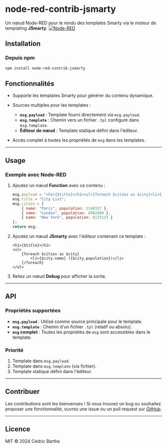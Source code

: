 
# node-red-contrib-jsmarty

Un nœud Node-RED pour le rendu des templates Smarty via le moteur de templating **JSmarty**.
[![Node-RED](https://img.shields.io/badge/Node--RED-Module-red)](https://flows.nodered.org)

## Installation

### Depuis npm
```bash
npm install node-red-contrib-jsmarty
```

## Fonctionnalités

- Supporte les templates Smarty pour générer du contenu dynamique.
- Sources multiples pour les templates :
  - **`msg.payload`** : Template fourni directement via `msg.payload`.
  - **`msg.template`** : Chemin vers un fichier `.tpl` configuré dans `msg.template`.
  - **Éditeur de nœud** : Template statique défini dans l'éditeur.

- Accès complet à toutes les propriétés de `msg` dans les templates.

---

## Usage

### Exemple avec Node-RED

1. Ajoutez un nœud **Function** avec ce contenu :
   ```javascript
   msg.payload = "<h1>{$title}</h1><ul>{foreach $cities as $city}<li>{$city.name} ({$city.population})</li>{/foreach}</ul>";
   msg.title = "City List";
   msg.cities = [
       { name: "Paris", population: 2148327 },
       { name: "London", population: 8982000 },
       { name: "New York", population: 8175133 }
   ];
   return msg;
   ```

2. Ajoutez un nœud **JSmarty** avec l'éditeur contenant ce template :
   ```smarty
   <h1>{$title}</h1>
   <ul>
       {foreach $cities as $city}
           <li>{$city.name} ({$city.population})</li>
       {/foreach}
   </ul>
   ```

3. Reliez un nœud **Debug** pour afficher la sortie.

---

## API

### Propriétés supportées

- **`msg.payload`** : Utilisé comme source principale pour le template.
- **`msg.template`** : Chemin d'un fichier `.tpl` (relatif ou absolu).
- **`msg` complet** : Toutes les propriétés de `msg` sont accessibles dans le template.

### Priorité

1. Template dans `msg.payload`.
2. Template dans `msg.template` (via fichier).
3. Template statique défini dans l'éditeur.

---

## Contribuer

Les contributions sont les bienvenues ! Si vous trouvez un bug ou souhaitez proposer une fonctionnalité, ouvrez une issue ou un pull request sur [GitHub](https://github.com/Meloman-zz/node-red-contrib-jsmarty).

---

## Licence

MIT © 2024 Cédric Barthe
